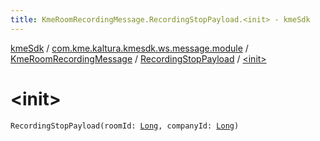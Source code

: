 ```yaml
---
title: KmeRoomRecordingMessage.RecordingStopPayload.<init> - kmeSdk
---
```


[kmeSdk](../../../index.html) / [com.kme.kaltura.kmesdk.ws.message.module](../../index.html) / [KmeRoomRecordingMessage](../index.html) / [RecordingStopPayload](index.html) / [&lt;init&gt;](./-init-.html)

# &lt;init&gt;

`RecordingStopPayload(roomId: `[`Long`](https://kotlinlang.org/api/latest/jvm/stdlib/kotlin/-long/index.html)`, companyId: `[`Long`](https://kotlinlang.org/api/latest/jvm/stdlib/kotlin/-long/index.html)`)`